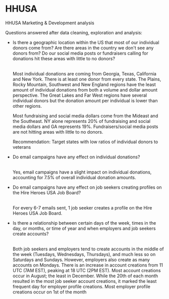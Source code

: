 # HHUSA
HHUSA Marketing &amp; Development analysis

Questions answered after data cleaning, exploration and analysis:

<ul>
<li>Is there a geographic location within the US that most of our individual donors come
from? Are there areas in the country we don't see any donors from? Do our social media
  posts or fundraisers calling for donations hit these areas with little to no donors?</li>
  
<br> Most individual donations are coming from Georgia, Texas, California and New York.
There is at least one donor from every state.
The Plains, Rocky Mountain, Southwest and New England regions have the least amount of individual donations from both a volume and dollar amount perspective.
The Great Lakes and Far West regions have several individual donors but the donation amount per individual is lower than other regions. 

Most fundraising and social media dollars come from the Mideast and the Southeast. NY alone represents 20% of fundraising and social media dollars and GA represents 19%. 
Fundraisers/social media posts are not hitting areas with little to no donors. 

Recommendation: Target states with low ratios of individual donors to veterans


  <li>Do email campaigns have any effect on individual donations?</li>
  
  <br>Yes, email campaigns have a slight impact on individual donations, accounting for 7.5% of overall individual donation amounts.

<li>Do email campaigns have any effect on job seekers creating profiles on the Hire Heroes
  USA Job Board?</li>
  
  <br>For every 6-7 emails sent, 1 job seeker creates a profile on the Hire Heroes USA Job Board.

<li>Is there a relationship between certain days of the week, times in the day, or months, or
  time of year and when employers and job seekers create accounts?</li>
  
<br>Both job seekers and employers tend to create accounts in the middle of the week (Tuesdays, Wednesdays, Thursdays), and much less so on Saturdays and Sundays. However, employers also create as many accounts on Mondays.
There is an increase in account creations from 11 UTC (7AM EST), peaking at 18 UTC (2PM EST).
Most account creations occur in August; the least in December.
While the 20th of each month resulted in the most job seeker account creations, it marked the least frequent day for employer profile creations.
Most employer profile creations occur on 1st of the month

  </ul>
